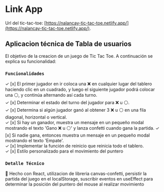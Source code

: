 # Link App

Url del tic-tac-toe: [https://nalancay-tic-tac-toe.netlify.app/](https://nalancay-tic-tac-toe.netlify.app/).

## Aplicacion técnica de Tabla de usuarios

El objetivo de la creacion de un juego de Tic Tac Toe. A continuación se explica su funcionalidad:

### `Funcionalidades`

✓ [x] El primer jugador en ir coloca una ❌ en cualquier lugar del tablero haciendo clic en un cuadrado, y luego el siguiente jugador podrá colocar una ⚪, y continúa alternando así cada turno.\
✓ [x] Determinar el estado del turno del jugador para ❌ u ⚪.\
✓ [x] Determina si algún jugador ganó al obtener 3 ❌ u ⚪ en una fila diagonal, horizontal o vertical. \
✓ [x] Si hay un ganador, muestra un mensaje en un pequeño modal mostrando el texto 'Gano ❌ u ⚪' y lanza confetti cuando gana la partida.
✓ [x] Si nadie gana, entonces muestra un mensaje en un pequeño modal mostrando el texto 'Empate'.\
✓ [x] Implementar la función de reinicio que reinicia todo el tablero.\
✓ [x] Estilo personalizado para el movimiento del puntero

### `Detalle Técnico`

🎉 Hecho con React, utilizacion de libreria canvas-confetti, persistir la partida del juego en el localStorage, suscribir eventos en useEffect para determinar la posición del puntero del mouse al realizar movimiento
